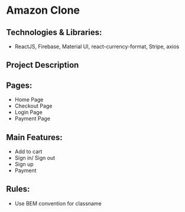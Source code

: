 # Amazon Clone

## Technologies & Libraries:

- ReactJS, Firebase, Material UI, react-currency-format, Stripe, axios

## Project Description

## Pages:

- Home Page
- Checkout Page
- Login Page
- Payment Page

## Main Features:

- Add to cart
- Sign in/ Sign out
- Sign up
- Payment

## Rules:

- Use BEM convention for classname

